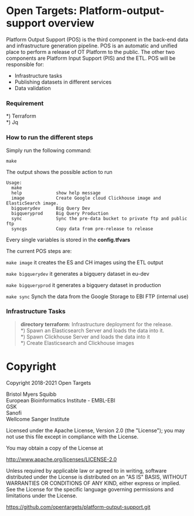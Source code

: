 # Open Targets: Platform-output-support overview

Platform Output Support (POS) is the third component in the back-end data and infrastructure generation pipeline.
POS is an automatic and unified place to perform a release of OT Platform to the public. The other two components are Platform Input Support (PIS) and the ETL.
POS will be responsible for:

* Infrastructure tasks
* Publishing datasets in different services
* Data validation

### Requirement
*) Terraform <br>
*) Jq

### How to run the different steps
Simply run the following command:

```make```

The output shows the possible action to run

```
Usage:
  make 
  help             show help message
  image            Create Google cloud Clickhouse image and ElasticSearch image.
  bigquerydev      Big Query Dev
  bigqueryprod     Big Query Production
  sync             Sync the pre-data bucket to private ftp and public ftp
  syncgs           Copy data from pre-release to release 
```

Every single variables is stored in the **config.tfvars**

The current POS steps are:

```make image``` it creates the ES and CH images using the ETL output

```make bigquerydev``` it generates a bigquery dataset in eu-dev

```make bigqueryprod``` it generates a bigquery dataset in production

```make sync``` Synch the data from the Google Storage to EBI FTP (internal use)


### Infrastructure Tasks

>**directory terraform**: Infrastructure deployment for the release. <br>
*) Spawn an Elasticsearch Server and loads the data into it. <br>
*) Spawn Clickhouse Server and loads the data into it <br>
*) Create Elasticsearch and Clickhouse images <br>


# Copyright
Copyright 2018-2021 Open Targets

Bristol Myers Squibb <br>
European Bioinformatics Institute - EMBL-EBI <br>
GSK <br>
Sanofi <br>
Wellcome Sanger Institute <br>

Licensed under the Apache License, Version 2.0 (the "License");
you may not use this file except in compliance with the License.

You may obtain a copy of the License at

   http://www.apache.org/licenses/LICENSE-2.0

Unless required by applicable law or agreed to in writing, software
distributed under the License is distributed on an "AS IS" BASIS,
WITHOUT WARRANTIES OR CONDITIONS OF ANY KIND, either express or implied.
See the License for the specific language governing permissions and
limitations under the License.

https://github.com/opentargets/platform-output-support.git
